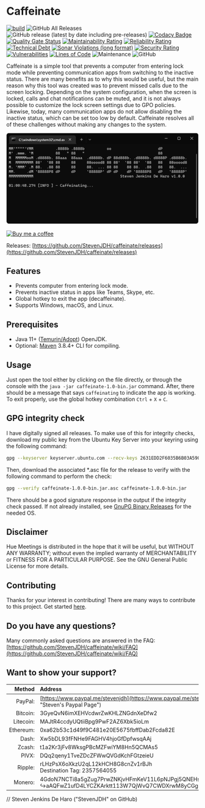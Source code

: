 # Caffeinate

[![build](https://github.com/StevenJDH/caffeinate/actions/workflows/maven-sonar-workflow.yml/badge.svg?branch=main)](https://github.com/StevenJDH/caffeinate/actions/workflows/maven-sonar-workflow.yml)
![GitHub All Releases](https://img.shields.io/github/downloads/StevenJDH/caffeinate/total)
![GitHub release (latest by date including pre-releases)](https://img.shields.io/github/v/release/StevenJDH/caffeinate?include_prereleases&logo=github&logoColor=lightgrey)
[![Codacy Badge](https://app.codacy.com/project/badge/Grade/5cb32221605d48d5b2c746eeff0ff8f2)](https://www.codacy.com/gh/StevenJDH/caffeinate/dashboard?utm_source=github.com&amp;utm_medium=referral&amp;utm_content=StevenJDH/caffeinate&amp;utm_campaign=Badge_Grade)
[![Quality Gate Status](https://sonarcloud.io/api/project_badges/measure?project=StevenJDH_caffeinate&metric=alert_status)](https://sonarcloud.io/summary/new_code?id=StevenJDH_caffeinate)
[![Maintainability Rating](https://sonarcloud.io/api/project_badges/measure?project=StevenJDH_caffeinate&metric=sqale_rating)](https://sonarcloud.io/summary/new_code?id=StevenJDH_caffeinate)
[![Reliability Rating](https://sonarcloud.io/api/project_badges/measure?project=StevenJDH_caffeinate&metric=reliability_rating)](https://sonarcloud.io/summary/new_code?id=StevenJDH_caffeinate)
[![Technical Debt](https://sonarcloud.io/api/project_badges/measure?project=StevenJDH_caffeinate&metric=sqale_index)](https://sonarcloud.io/summary/new_code?id=StevenJDH_caffeinate)
[![Sonar Violations (long format)](https://img.shields.io/sonar/violations/StevenJDH_caffeinate?format=long&server=https%3A%2F%2Fsonarcloud.io)](https://sonarcloud.io/dashboard?id=StevenJDH_caffeinate)
[![Security Rating](https://sonarcloud.io/api/project_badges/measure?project=StevenJDH_caffeinate&metric=security_rating)](https://sonarcloud.io/summary/new_code?id=StevenJDH_caffeinate)
[![Vulnerabilities](https://sonarcloud.io/api/project_badges/measure?project=StevenJDH_caffeinate&metric=vulnerabilities)](https://sonarcloud.io/summary/new_code?id=StevenJDH_caffeinate)
[![Lines of Code](https://sonarcloud.io/api/project_badges/measure?project=StevenJDH_caffeinate&metric=ncloc)](https://sonarcloud.io/summary/new_code?id=StevenJDH_caffeinate)
![Maintenance](https://img.shields.io/maintenance/yes/2023)
![GitHub](https://img.shields.io/github/license/StevenJDH/caffeinate)

Caffeinate is a simple tool that prevents a computer from entering lock mode while preventing communication apps from switching to the inactive status. There are many benefits as to why this would be useful, but the main reason why this tool was created was to prevent missed calls due to the screen locking. Depending on the system configuration, when the screen is locked, calls and chat notifications can be muted, and it is not always possible to customize the lock screen settings due to GPO policies. Likewise, today, many communication apps do not allow disabling the inactive status, which can be set too low by default. Caffeinate resolves all of these challenges without making any changes to the system.

![Program Screenshot](caffeinate-ss.png "Screenshot")

[![Buy me a coffee](https://img.shields.io/static/v1?label=Buy%20me%20a&message=coffee&color=important&style=flat&logo=buy-me-a-coffee&logoColor=white)](https://www.buymeacoffee.com/stevenjdh)

Releases: [https://github.com/StevenJDH/caffeinate/releases](https://github.com/StevenJDH/caffeinate/releases)

## Features
* Prevents computer from entering lock mode.
* Prevents inactive status in apps like Teams, Skype, etc.
* Global hotkey to exit the app (decaffeinate).
* Supports Windows, macOS, and Linux.

## Prerequisites
* Java 11+ ([Temurin/Adopt](https://adoptium.net)) OpenJDK.
* Optional: [Maven](https://maven.apache.org) 3.8.4+ CLI for compiling.

## Usage
Just open the tool either by clicking on the file directly, or through the console with the `java -jar caffeinate-1.0-bin.jar` command. After, there should be a message that says `caffeinating` to indicate the app is working. To exit properly, use the global hotkey combination `Ctrl` + `X` + `C`.

## GPG integrity check
I have digitally signed all releases. To make use of this for integrity checks, download my public key from the Ubuntu Key Server into your keyring using the following command:

```bash
gpg --keyserver keyserver.ubuntu.com --recv-keys 2631EDD2F6035B6B03A590147C7EF877C4E5B44E
```

Then, download the associated *.asc file for the release to verify with the following command to perform the check:

```bash
gpg --verify caffeinate-1.0.0-bin.jar.asc caffeinate-1.0.0-bin.jar
```

There should be a good signature response in the output if the integrity check passed. If not already installed, see [GnuPG Binary Releases](https://gnupg.org/download/index.html) for the needed OS.

## Disclaimer
Hue Meetings is distributed in the hope that it will be useful, but WITHOUT ANY WARRANTY; without even the implied warranty of MERCHANTABILITY or FITNESS FOR A PARTICULAR PURPOSE. See the GNU General Public License for more details.

## Contributing
Thanks for your interest in contributing! There are many ways to contribute to this project. Get started [here](https://github.com/StevenJDH/.github/blob/main/docs/CONTRIBUTING.md).

## Do you have any questions?
Many commonly asked questions are answered in the FAQ:
[https://github.com/StevenJDH/caffeinate/wiki/FAQ](https://github.com/StevenJDH/caffeinate/wiki/FAQ)

## Want to show your support?

|Method       | Address                                                                                                    |
|------------:|:-----------------------------------------------------------------------------------------------------------|
|PayPal:      | [https://www.paypal.me/stevenjdh](https://www.paypal.me/stevenjdh "Steven's Paypal Page")                  |
|Bitcoin:     | 3GyeQvN6imXEHVcdwrZwKHLZNGdnXeDfw2                                                                         |
|Litecoin:    | MAJtR4ccdyUQtiiBpg9PwF2AZ6Xbk5ioLm                                                                         |
|Ethereum:    | 0xa62b53c1d49f9C481e20E5675fbffDab2Fcda82E                                                                 |
|Dash:        | Xw5bDL93fFNHe9FAGHV4hjoGfDpfwsqAAj                                                                         |
|Zcash:       | t1a2Kr3jFv8WksgPBcMZFwiYM8Hn5QCMAs5                                                                        |
|PIVX:        | DQq2qeny1TveZDcZFWwQVGdKchFGtzeieU                                                                         |
|Ripple:      | rLHzPsX6oXkzU2qL12kHCH8G8cnZv1rBJh<br />Destination Tag: 2357564055                                        |
|Monero:      | 4GdoN7NCTi8a5gZug7PrwZNKjvHFmKeV11L6pNJPgj5QNEHsN6eeX3D<br />&#8618;aAQFwZ1ufD4LYCZKArktt113W7QjWvQ7CWDXrwM8yCGgEdhV3Wt|


// Steven Jenkins De Haro ("StevenJDH" on GitHub)
